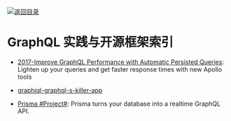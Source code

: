 [![返回目录](https://parg.co/UGo)](https://parg.co/b4z) 


# GraphQL 实践与开源框架索引

* [2017-Improve GraphQL Performance with Automatic Persisted Queries](https://parg.co/U3X): Lighten up your queries and get faster response times with new Apollo tools

- [graphiql-graphql-s-killer-app](https://medium.com/the-graphqlhub/graphiql-graphql-s-killer-app-9896242b2125#.gork8qie3)

- [Prisma #Project#](https://github.com/graphcool/prisma): Prisma turns your database into a realtime GraphQL API.
